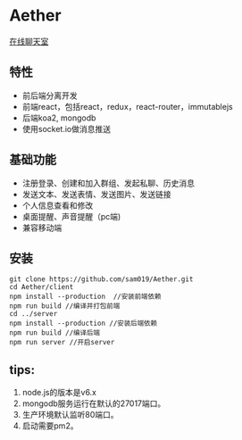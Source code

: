 # Aether

[在线聊天室](http://aether.liangsen.tk)

## 特性
* 前后端分离开发
* 前端react，包括react，redux，react-router，immutablejs
* 后端koa2, mongodb
* 使用socket.io做消息推送

## 基础功能
* 注册登录、创建和加入群组、发起私聊、历史消息
* 发送文本、发送表情、发送图片、发送链接
* 个人信息查看和修改
* 桌面提醒、声音提醒（pc端)
* 兼容移动端

## 安装
    git clone https://github.com/sam019/Aether.git
    cd Aether/client
    npm install --production  //安装前端依赖
    npm run build //编译并打包前端
    cd ../server
    npm install --production //安装后端依赖
    npm run build //编译后端
    npm run server //开启server

## tips:
1. node.js的版本是v6.x
2. mongodb服务运行在默认的27017端口。
3. 生产环境默认监听80端口。
4. 启动需要pm2。

